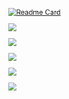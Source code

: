 <!---Пример кода-->

[![Readme Card](https://github-readme-stats.vercel.app/api/pin/?username=ddtimofeev&repo=github-readme-stats)](https://github.com/anuraghazra/github-readme-stats)

![](https://github-profile-summary-cards.vercel.app/api/cards/profile-details?username=ddtimofeev&theme=solarized_dark)

![](https://github-profile-summary-cards.vercel.app/api/cards/most-commit-language?username=ddtimofeev&theme=solarized_dark)

![](https://github-profile-summary-cards.vercel.app/api/cards/repos-per-language?username=ddtimofeev&theme=solarized_dark)

![](https://github-profile-summary-cards.vercel.app/api/cards/stats?username=ddtimofeev&theme=solarized_dark)

![](https://github-profile-summary-cards.vercel.app/api/cards/productive-time?username=ddtimofeev&theme=solarized_dark)
